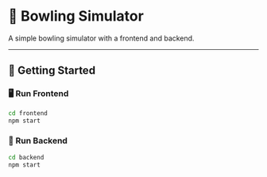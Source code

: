 # 🎳 Bowling Simulator

A simple bowling simulator with a frontend and backend.

---

## 🚀 Getting Started

### 🖥️ Run Frontend

```bash
cd frontend
npm start
```

### 🔧 Run Backend
```bash
cd backend
npm start
```
